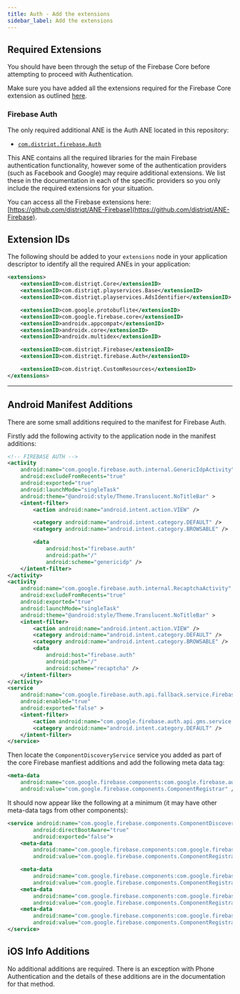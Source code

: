 ```yaml
---
title: Auth - Add the extensions
sidebar_label: Add the extensions
---
```



## Required Extensions

You should have been through the setup of the Firebase Core before attempting to proceed with Authentication.

Make sure you have added all the extensions required for the Firebase Core extension as outlined [here](../core/add-the-extensions).


### Firebase Auth

The only required additional ANE is the Auth ANE located in this repository:

- [`com.distriqt.firebase.Auth`](https://github.com/distriqt/ANE-Firebase/raw/master/lib/com.distriqt.firebase.Auth.ane)


This ANE contains all the required libraries for the main Firebase authentication functionality,
however some of the authentication providers (such as Facebook and Google) may require additional
extensions. We list these in the documentation in each of the specific providers so you only 
include the required extensions for your situation.

You can access all the Firebase extensions here: [https://github.com/distriqt/ANE-Firebase](https://github.com/distriqt/ANE-Firebase).



## Extension IDs

The following should be added to your `extensions` node in your application descriptor to identify all the required ANEs in your application:

```xml
<extensions>
    <extensionID>com.distriqt.Core</extensionID>
    <extensionID>com.distriqt.playservices.Base</extensionID>
    <extensionID>com.distriqt.playservices.AdsIdentifier</extensionID>

    <extensionID>com.google.protobuflite</extensionID>
    <extensionID>com.google.firebase.core</extensionID>
    <extensionID>androidx.appcompat</extensionID>
    <extensionID>androidx.core</extensionID>
    <extensionID>androidx.multidex</extensionID>

    <extensionID>com.distriqt.Firebase</extensionID>
    <extensionID>com.distriqt.firebase.Auth</extensionID>

    <extensionID>com.distriqt.CustomResources</extensionID>
</extensions>
```



---

## Android Manifest Additions

There are some small additions required to the manifest for Firebase Auth.

Firstly add the following activity to the application node in the manifest additions:

```xml
<!-- FIREBASE AUTH -->
<activity
    android:name="com.google.firebase.auth.internal.GenericIdpActivity"
    android:excludeFromRecents="true"
    android:exported="true"
    android:launchMode="singleTask"
    android:theme="@android:style/Theme.Translucent.NoTitleBar" >
    <intent-filter>
        <action android:name="android.intent.action.VIEW" />

        <category android:name="android.intent.category.DEFAULT" />
        <category android:name="android.intent.category.BROWSABLE" />

        <data
            android:host="firebase.auth"
            android:path="/"
            android:scheme="genericidp" />
    </intent-filter>
</activity>
<activity
    android:name="com.google.firebase.auth.internal.RecaptchaActivity"
    android:excludeFromRecents="true"
    android:exported="true"
    android:launchMode="singleTask"
    android:theme="@android:style/Theme.Translucent.NoTitleBar" >
    <intent-filter>
        <action android:name="android.intent.action.VIEW" />
        <category android:name="android.intent.category.DEFAULT" />
        <category android:name="android.intent.category.BROWSABLE" />
        <data
            android:host="firebase.auth"
            android:path="/"
            android:scheme="recaptcha" />
    </intent-filter>
</activity>
<service
    android:name="com.google.firebase.auth.api.fallback.service.FirebaseAuthFallbackService"
    android:enabled="true"
    android:exported="false" >
    <intent-filter>
        <action android:name="com.google.firebase.auth.api.gms.service.START" />
        <category android:name="android.intent.category.DEFAULT" />
    </intent-filter>
</service>
```

Then locate the `ComponentDiscoveryService` service you added as part of the core Firebase manfiest additions and add the following meta data tag:

```xml
<meta-data
    android:name="com.google.firebase.components:com.google.firebase.auth.FirebaseAuthRegistrar"
    android:value="com.google.firebase.components.ComponentRegistrar" />
```

It should now appear like the following at a minimum (it may have other meta-data tags from other components):

```xml
<service android:name="com.google.firebase.components.ComponentDiscoveryService" 
        android:directBootAware="true"
        android:exported="false">
    <meta-data
        android:name="com.google.firebase.components:com.google.firebase.auth.FirebaseAuthRegistrar"
        android:value="com.google.firebase.components.ComponentRegistrar" />

    <meta-data
        android:name="com.google.firebase.components:com.google.firebase.analytics.connector.internal.AnalyticsConnectorRegistrar"
        android:value="com.google.firebase.components.ComponentRegistrar" />
    <meta-data
        android:name="com.google.firebase.components:com.google.firebase.installations.FirebaseInstallationsRegistrar"
        android:value="com.google.firebase.components.ComponentRegistrar" />
    <meta-data
        android:name="com.google.firebase.components:com.google.firebase.dynamicloading.DynamicLoadingRegistrar"
        android:value="com.google.firebase.components.ComponentRegistrar" />
</service>
```




## iOS Info Additions

No additional additions are required. There is an exception with Phone Authentication
and the details of these additions are in the documentation for that method.

